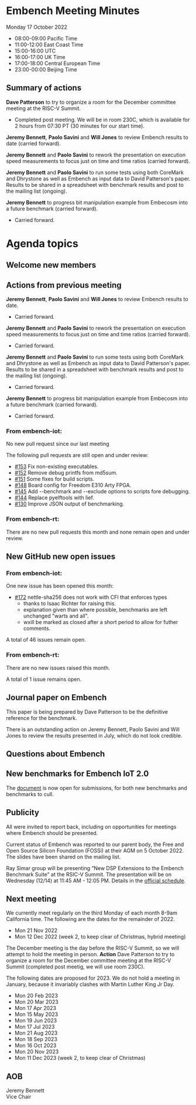 # Embench Meeting Minutes

Monday 17 October 2022

- 08:00-09:00 Pacific Time
- 11:00-12:00 East Coast Time
- 15:00-16:00 UTC
- 16:00-17:00 UK Time
- 17:00-18:00 Central European Time
- 23:00-00:00 Beijing Time

## Summary of actions

**Dave Patterson** to try to organize a room for the December committee meeting at the RISC-V Summit.

- Completed post meeting. We will be in room 230C, which is available for 2 hours from 07:30 PT (30 minutes for our start time).

**Jeremy Bennett**, **Paolo Savini** and **Will Jones** to review Embench
results to date (carried forward).

**Jeremy Bennett** and **Paolo Savini** to rework the presentation on execution speed measurements to focus just on time and time ratios (carried forward).

**Jeremy Bennett** and **Paolo Savini** to run some tests using both CoreMark and Dhrystone as well as Embench as input data to David Patterson's paper. Results to be shared in a spreadsheet with benchmark results and post to the mailing list (ongoing).

**Jeremy Bennett** to progress bit manipulation example from Embecosm into a future benchmark (carried forward).

- Carried forward.

# Agenda topics

## Welcome new members

## Actions from previous meeting

**Jeremy Bennett**, **Paolo Savini** and **Will Jones** to review Embench
results to date.

- Carried forward.

**Jeremy Bennett** and **Paolo Savini** to rework the presentation on execution speed measurements to focus just on time and time ratios (carried forward).

- Carried forward.

**Jeremy Bennett** and **Paolo Savini** to run some tests using both CoreMark and Dhrystone as well as Embench as input data to David Patterson's paper. Results to be shared in a spreadsheet with benchmark results and post to the mailing list (ongoing).

- Carried forward.

**Jeremy Bennett** to progress bit manipulation example from Embecosm into a future benchmark (carried forward).

- Carried forward.

### From embench-iot:

No new pull request since our last meeting

The following pull requests are still open and under review:

- [#153](https://github.com/embench/embench-iot/pull/153) Fix non-existing executables.
- [#152](https://github.com/embench/embench-iot/pull/152) Remove debug printfs from md5sum.
- [#151](https://github.com/embench/embench-iot/pull/151) Some fixes for build scripts.
- [#148](https://github.com/embench/embench-iot/pull/148) Board config for Freedom E310 Arty FPGA.
- [#145](https://github.com/embench/embench-iot/pull/145) Add --benchmark and --exclude options to scripts fore debugging.
- [#144](https://github.com/embench/embench-iot/pull/144) Replace pyelftools with lief.
- [#130](https://github.com/embench/embench-iot/pull/130) Improve JSON output of benchmarking.

### From embench-rt:

There are no new pull requests this month and none remain open and under review.

## New GitHub new open issues

### From embench-iot:

One new issue has been opened this month:

- [#172](https://github.com/embench/embench-iot/issues/172) nettle-sha256 does not work with CFI that enforces types
  - thanks to Isaac Richter for raising this.
  - explanation given than where possible, benchmarks are left unchanged "warts and all".
  - wxill be marked as closed after a short period to allow for futher comments.

A total of 46 issues remain open.

### From embench-rt:

There are no new issues raised this month.

A total of 1 issue remains open.

## Journal paper on Embench

This paper is being prepared by Dave Patterson to be the definitive reference for the benchmark.

There is an outstanding action on Jeremy Bennett, Paolo Savini and Will Jones to review the results presented in July, which do not look credible.

## Questions about Embench

## New benchmarks for Embench IoT 2.0

The [document](https://docs.google.com/document/d/1kFBsA6VEQfJ8yG6wbBwgiY6GKOYLVNJvqIfqKYYyX60/edit?usp=sharing) is now open for submissions, for both new benchmarks and benchmarks to cull.

## Publicity

All were invited to report back, including on opportunities for meetings where Embench should be presented.

Current status of Embench was reported to our parent body, the Free and Open
Source Silicon Foundation (FOSSi) at their AGM on 5 October 2022. The slides
have been shared on the mailing list.

Ray Simar group will be presenting “New DSP Extensions to the Embench Benchmark Suite" at the RSIC-V Summit.  The presentation will be on Wednesday (12/14) at 11:45 AM - 12:05 PM.  Details in the [official schedule](https://sched.co/1CD5d).

## Next meeting

We currently meet regularly on the third Monday of each month 8-9am California time.  The following are the dates for the remainder of 2022.

- Mon 21 Nov 2022
- Mon 12 Dec 2022 (week 2, to keep clear of Christmas, hybrid meeting)

The December meeting is the day before the RISC-V Summit, so we will attempt
to hold the meeting in person. **Action** Dave Patterson to try to organize a
room for the December committee meeting at the RISC-V Summit (completed post
meetig, we will use room 230C).

The following dates are proposed for 2023.  We do not hold a meeting in January, because it invariably clashes with Martin Luther King Jr Day.

- Mon 20 Feb 2023
- Mon 20 Mar 2023
- Mon 17 Apr 2023
- Mon 15 May 2023
- Mon 19 Jun 2023
- Mon 17 Jul 2023
- Mon 21 Aug 2023
- Mon 18 Sep 2023
- Mon 16 Oct 2023
- Mon 20 Nov 2023
- Mon 11 Dec 2023 (week 2, to keep clear of Christmas)

## AOB


Jeremy Bennett \
Vice Chair
